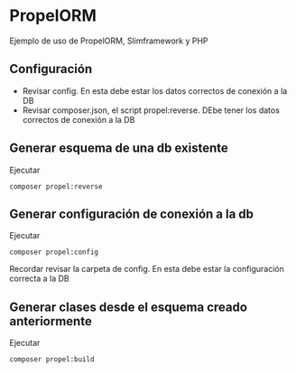 # PropelORM
Ejemplo de uso de PropelORM, Slimframework y PHP

## Configuración

- Revisar config. En esta debe estar los datos correctos de conexión a la DB
- Revisar composer.json, el script propel:reverse. DEbe tener los datos correctos de conexión a la DB

## Generar esquema de una db existente

Ejecutar
```
composer propel:reverse
```

## Generar configuración de conexión a la db

Ejecutar

```
composer propel:config
```

Recordar revisar la carpeta de config. En esta debe estar la configuración correcta a la DB

## Generar clases desde el esquema creado anteriormente

Ejecutar
```
composer propel:build
```